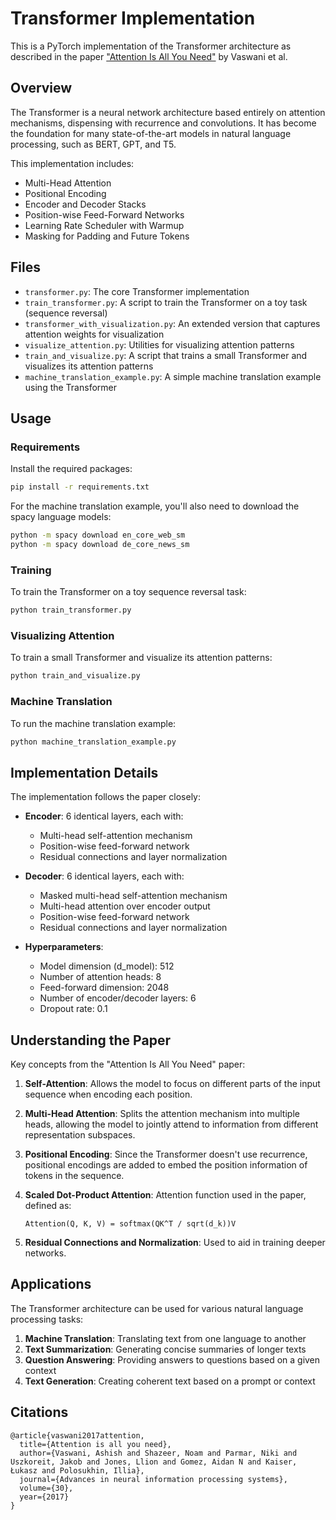 # Transformer Implementation

This is a PyTorch implementation of the Transformer architecture as described in the paper ["Attention Is All You Need"](https://arxiv.org/abs/1706.03762) by Vaswani et al.

## Overview

The Transformer is a neural network architecture based entirely on attention mechanisms, dispensing with recurrence and convolutions. It has become the foundation for many state-of-the-art models in natural language processing, such as BERT, GPT, and T5.

This implementation includes:

- Multi-Head Attention
- Positional Encoding
- Encoder and Decoder Stacks
- Position-wise Feed-Forward Networks
- Learning Rate Scheduler with Warmup
- Masking for Padding and Future Tokens

## Files

- `transformer.py`: The core Transformer implementation
- `train_transformer.py`: A script to train the Transformer on a toy task (sequence reversal)
- `transformer_with_visualization.py`: An extended version that captures attention weights for visualization
- `visualize_attention.py`: Utilities for visualizing attention patterns
- `train_and_visualize.py`: A script that trains a small Transformer and visualizes its attention patterns
- `machine_translation_example.py`: A simple machine translation example using the Transformer

## Usage

### Requirements

Install the required packages:

```bash
pip install -r requirements.txt
```

For the machine translation example, you'll also need to download the spacy language models:

```bash
python -m spacy download en_core_web_sm
python -m spacy download de_core_news_sm
```

### Training

To train the Transformer on a toy sequence reversal task:

```bash
python train_transformer.py
```

### Visualizing Attention

To train a small Transformer and visualize its attention patterns:

```bash
python train_and_visualize.py
```

### Machine Translation

To run the machine translation example:

```bash
python machine_translation_example.py
```

## Implementation Details

The implementation follows the paper closely:

- **Encoder**: 6 identical layers, each with:
  - Multi-head self-attention mechanism
  - Position-wise feed-forward network
  - Residual connections and layer normalization

- **Decoder**: 6 identical layers, each with:
  - Masked multi-head self-attention mechanism
  - Multi-head attention over encoder output
  - Position-wise feed-forward network
  - Residual connections and layer normalization

- **Hyperparameters**:
  - Model dimension (d_model): 512
  - Number of attention heads: 8
  - Feed-forward dimension: 2048
  - Number of encoder/decoder layers: 6
  - Dropout rate: 0.1

## Understanding the Paper

Key concepts from the "Attention Is All You Need" paper:

1. **Self-Attention**: Allows the model to focus on different parts of the input sequence when encoding each position.

2. **Multi-Head Attention**: Splits the attention mechanism into multiple heads, allowing the model to jointly attend to information from different representation subspaces.

3. **Positional Encoding**: Since the Transformer doesn't use recurrence, positional encodings are added to embed the position information of tokens in the sequence.

4. **Scaled Dot-Product Attention**: Attention function used in the paper, defined as:
   ```
   Attention(Q, K, V) = softmax(QK^T / sqrt(d_k))V
   ```

5. **Residual Connections and Normalization**: Used to aid in training deeper networks.

## Applications

The Transformer architecture can be used for various natural language processing tasks:

1. **Machine Translation**: Translating text from one language to another
2. **Text Summarization**: Generating concise summaries of longer texts
3. **Question Answering**: Providing answers to questions based on a given context
4. **Text Generation**: Creating coherent text based on a prompt or context

## Citations

```
@article{vaswani2017attention,
  title={Attention is all you need},
  author={Vaswani, Ashish and Shazeer, Noam and Parmar, Niki and Uszkoreit, Jakob and Jones, Llion and Gomez, Aidan N and Kaiser, Łukasz and Polosukhin, Illia},
  journal={Advances in neural information processing systems},
  volume={30},
  year={2017}
}
``` 